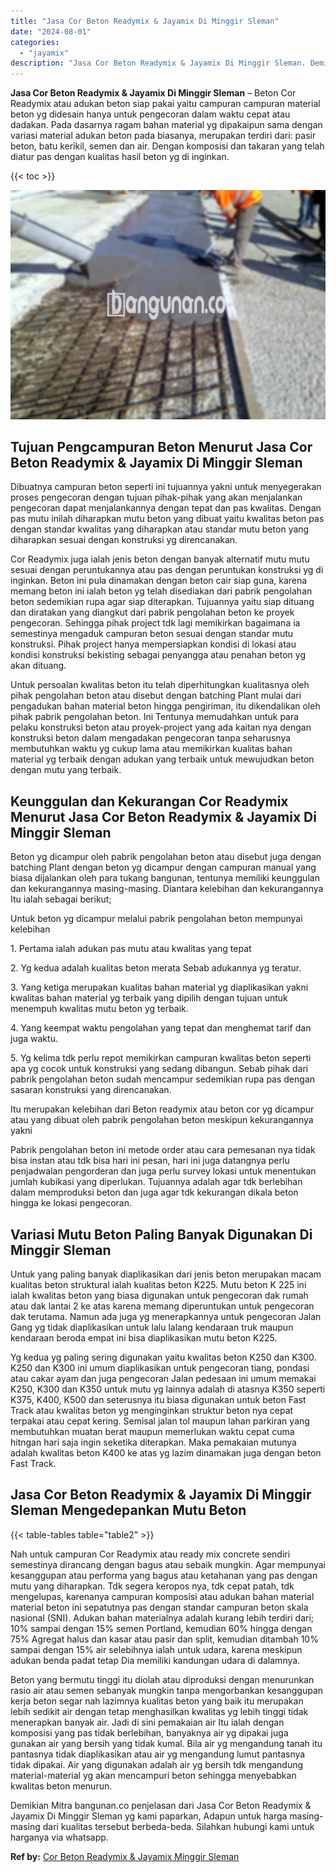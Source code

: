 ```yaml
---
title: "Jasa Cor Beton Readymix & Jayamix Di Minggir Sleman"
date: "2024-08-01"
categories: 
  - "jayamix"
description: "Jasa Cor Beton Readymix & Jayamix Di Minggir Sleman. Demikian Mitra bangunan.co penjelasan dari Jasa Cor Beton Readymix & Jayamix Di Minggir Sleman yg kami p..."
---
```


**Jasa Cor Beton Readymix & Jayamix Di Minggir Sleman** – Beton Cor Readymix atau adukan beton siap pakai yaitu campuran campuran material beton yg didesain hanya untuk pengecoran dalam waktu cepat atau dadakan. Pada dasarnya ragam bahan material yg dipakaipun sama dengan variasi material adukan beton pada biasanya, merupakan terdiri dari: pasir beton, batu kerikil, semen dan air. Dengan komposisi dan takaran yang telah diatur pas dengan kualitas hasil beton yg di inginkan.

{{< toc >}}

![Jasa Cor Beton Readymix & Jayamix Di Minggir Sleman](/images/jasa-cor-readymix-21.png)

## Tujuan Pengcampuran Beton Menurut Jasa Cor Beton Readymix & Jayamix Di Minggir Sleman

Dibuatnya campuran beton seperti ini tujuannya yakni untuk menyegerakan proses pengecoran dengan tujuan pihak-pihak yang akan menjalankan pengecoran dapat menjalankannya dengan tepat dan pas kwalitas. Dengan pas mutu inilah diharapkan mutu beton yang dibuat yaitu kwalitas beton pas dengan standar kwalitas yang diharapkan atau standar mutu beton yang diharapkan sesuai dengan konstruksi yg direncanakan.

Cor Readymix juga ialah jenis beton dengan banyak alternatif mutu mutu sesuai dengan peruntukannya atau pas dengan peruntukan konstruksi yg di inginkan. Beton ini pula dinamakan dengan beton cair siap guna, karena memang beton ini ialah beton yg telah disediakan dari pabrik pengolahan beton sedemikian rupa agar siap diterapkan. Tujuannya yaitu siap dituang dan diratakan yang diangkut dari pabrik pengolahan beton ke proyek pengecoran. Sehingga pihak project tdk lagi memikirkan bagaimana ia semestinya mengaduk campuran beton sesuai dengan standar mutu konstruksi. Pihak project hanya mempersiapkan kondisi di lokasi atau kondisi konstruksi bekisting sebagai penyangga atau penahan beton yg akan dituang.

Untuk persoalan kwalitas beton itu telah diperhitungkan kualitasnya oleh pihak pengolahan beton atau disebut dengan batching Plant mulai dari pengadukan bahan material beton hingga pengiriman, itu dikendalikan oleh pihak pabrik pengolahan beton. Ini Tentunya memudahkan untuk para pelaku konstruksi beton atau proyek-project yang ada kaitan nya dengan konstruksi beton dalam mengadakan pengecoran tanpa seharusnya membutuhkan waktu yg cukup lama atau memikirkan kualitas bahan material yg terbaik dengan adukan yang terbaik untuk mewujudkan beton dengan mutu yang terbaik.

## Keunggulan dan Kekurangan Cor Readymix Menurut Jasa Cor Beton Readymix & Jayamix Di Minggir Sleman

Beton yg dicampur oleh pabrik pengolahan beton atau disebut juga dengan batching Plant dengan beton yg dicampur dengan campuran manual yang biasa dijalankan oleh para tukang bangunan, tentunya memiliki keunggulan dan kekurangannya masing-masing. Diantara kelebihan dan kekurangannya Itu ialah sebagai berikut;

Untuk beton yg dicampur melalui pabrik pengolahan beton mempunyai kelebihan

1\. Pertama ialah adukan pas mutu atau kwalitas yang tepat

2\. Yg kedua adalah kualitas beton merata Sebab adukannya yg teratur.

3\. Yang ketiga merupakan kualitas bahan material yg diaplikasikan yakni kwalitas bahan material yg terbaik yang dipilih dengan tujuan untuk menempuh kwalitas mutu beton yg terbaik.

4\. Yang keempat waktu pengolahan yang tepat dan menghemat tarif dan juga waktu.

5\. Yg kelima tdk perlu repot memikirkan campuran kwalitas beton seperti apa yg cocok untuk konstruksi yang sedang dibangun. Sebab pihak dari pabrik pengolahan beton sudah mencampur sedemikian rupa pas dengan sasaran konstruksi yang direncanakan.

Itu merupakan kelebihan dari Beton readymix atau beton cor yg dicampur atau yang dibuat oleh pabrik pengolahan beton meskipun kekurangannya yakni

Pabrik pengolahan beton ini metode order atau cara pemesanan nya tidak bisa instan atau tdk bisa hari ini pesan, hari ini juga datangnya perlu penjadwalan pengorderan dan juga perlu survey lokasi untuk menentukan jumlah kubikasi yang diperlukan. Tujuannya adalah agar tdk berlebihan dalam memproduksi beton dan juga agar tdk kekurangan dikala beton hingga ke lokasi pengecoran.

## Variasi Mutu Beton Paling Banyak Digunakan Di Minggir Sleman

Untuk yang paling banyak diaplikasikan dari jenis beton merupakan macam kualitas beton struktural ialah kualitas beton K225. Mutu beton K 225 ini ialah kwalitas beton yang biasa digunakan untuk pengecoran dak rumah atau dak lantai 2 ke atas karena memang diperuntukan untuk pengecoran dak terutama. Namun ada juga yg menerapkannya untuk pengecoran Jalan Gang yg tidak diaplikasikan untuk lalu lalang kendaraan truk maupun kendaraan beroda empat ini bisa diaplikasikan mutu beton K225.

Yg kedua yg paling sering digunakan yaitu kwalitas beton K250 dan K300. K250 dan K300 ini umum diaplikasikan untuk pengecoran tiang, pondasi atau cakar ayam dan juga pengecoran Jalan pedesaan ini umum memakai K250, K300 dan K350 untuk mutu yg lainnya adalah di atasnya K350 seperti K375, K400, K500 dan seterusnya itu biasa digunakan untuk beton Fast Track atau kwalitas beton yg menginginkan struktur beton nya cepat terpakai atau cepat kering. Semisal jalan tol maupun lahan parkiran yang membutuhkan muatan berat maupun memerlukan waktu cepat cuma hitngan hari saja ingin seketika diterapkan. Maka pemakaian mutunya adalah kwalitas beton K400 ke atas yg lazim dinamakan juga dengan beton Fast Track.

## Jasa Cor Beton Readymix & Jayamix Di Minggir Sleman Mengedepankan Mutu Beton

{{< table-tables table="table2" >}}

Nah untuk campuran Cor Readymix atau ready mix concrete sendiri semestinya dirancang dengan bagus atau sebaik mungkin. Agar mempunyai kesanggupan atau performa yang bagus atau ketahanan yang pas dengan mutu yang diharapkan. Tdk segera keropos nya, tdk cepat patah, tdk mengelupas, karenanya campuran komposisi atau adukan bahan material material beton ini sepatutnya pas dengan standar campuran beton skala nasional (SNI). Adukan bahan materialnya adalah kurang lebih terdiri dari; 10% sampai dengan 15% semen Portland, kemudian 60% hingga dengan 75% Agregat halus dan kasar atau pasir dan split, kemudian ditambah 10% sampai dengan 15% air selebihnya ialah untuk udara, karena meskipun adukan benda padat tetap Dia memiliki kandungan udara di dalamnya.

Beton yang bermutu tinggi itu diolah atau diproduksi dengan menurunkan rasio air atau semen sebanyak mungkin tanpa mengorbankan kesanggupan kerja beton segar nah lazimnya kualitas beton yang baik itu merupakan lebih sedikit air dengan tetap menghasilkan kwalitas yg lebih tinggi tidak menerapkan banyak air. Jadi di sini pemakaian air Itu ialah dengan komposisi yang pas tidak berlebihan, banyaknya air yg dipakai juga gunakan air yang bersih yang tidak kumal. Bila air yg mengandung tanah itu pantasnya tidak diaplikasikan atau air yg mengandung lumut pantasnya tidak dipakai. Air yang digunakan adalah air yg bersih tdk mengandung material-material yg akan mencampuri beton sehingga menyebabkan kwalitas beton menurun.

Demikian Mitra bangunan.co penjelasan dari Jasa Cor Beton Readymix & Jayamix Di Minggir Sleman yg kami paparkan, Adapun untuk harga masing-masing dari kualitas tersebut berbeda-beda. Silahkan hubungi kami untuk harganya via whatsapp.

**Ref by:** [Cor Beton Readymix & Jayamix Minggir Sleman](https://id.wikipedia.org/wiki/Cor)
